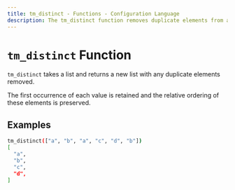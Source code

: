 ```yaml
---
title: tm_distinct - Functions - Configuration Language
description: The tm_distinct function removes duplicate elements from a list.
---
```


# `tm_distinct` Function

`tm_distinct` takes a list and returns a new list with any duplicate elements
removed.

The first occurrence of each value is retained and the relative ordering of
these elements is preserved.

## Examples

```sh
tm_distinct(["a", "b", "a", "c", "d", "b"])
[
  "a",
  "b",
  "c",
  "d",
]
```
